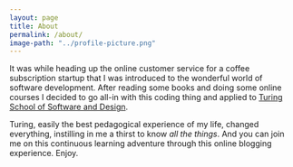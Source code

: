 ```yaml
---
layout: page
title: About
permalink: /about/
image-path: "../profile-picture.png"
---
```



It was while heading up the online customer service for a coffee subscription startup that I was introduced to the wonderful world of software development. After reading some books and doing some online courses I decided to go all-in with this coding thing and applied to [Turing School of Software and Design](https://www.turing.io/).

Turing, easily the best pedagogical experience of my life, changed everything, instilling in me a thirst to know *all the things*. And you can join me on this continuous learning adventure through this online blogging experience. Enjoy.

